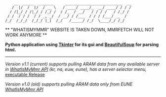 ```
    __  _____  _______     __________________________  __
   /  |/  /  |/  / __ \   / ____/ ____/_  __/ ____/ / / /
  / /|_/ / /|_/ / /_/ /  / /_  / __/   / / / /   / /_/ / 
 / /  / / /  / / _, _/  / __/ / /___  / / / /___/ __  /  
/_/  /_/_/  /_/_/ |_|  /_/   /_____/ /_/  \____/_/ /_/   
```                                                         

** "WHATISMYMMR" WEBSITE IS TAKEN DOWN, MMRFETCH WILL NOT WORK ANYMORE **

**Python application using [Tkinter](https://docs.python.org/3/library/tk.html) for its gui and
 [BeautifulSoup](https://www.crummy.com/software/BeautifulSoup/bs4/doc/) for parsing html.**

** **

*Version v1.1 (current) supports pulling ARAM data from any available server in [WhatIsMyMmr API](https://dev.whatismymmr.com/) (kr, na, euw, eune), has a server selector menu,* [executable Release](https://github.com/MatsubuS/mmrfetch/releases/tag/v1.1)

*Version v1.0 (old) supports pulling ARAM data only from EUNE [WhatIsMyMmr API](https://dev.whatismymmr.com/)*
